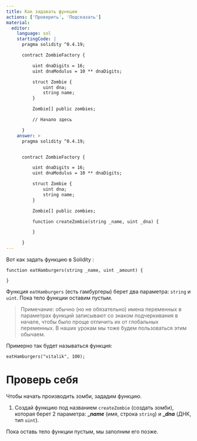 ```yaml
---
title: Как задавать функции
actions: ['Проверить', 'Подсказать']
material:
  editor:
    language: sol
    startingCode: |
      pragma solidity ^0.4.19;

      contract ZombieFactory {

          uint dnaDigits = 16;
          uint dnaModulus = 10 ** dnaDigits;

          struct Zombie {
              uint dna;
              string name;
          }

          Zombie[] public zombies;

          // Начало здесь

      }
    answer: >
      pragma solidity ^0.4.19;


      contract ZombieFactory {

          uint dnaDigits = 16;
          uint dnaModulus = 10 ** dnaDigits;

          struct Zombie {
              uint dna;
              string name;
          }

          Zombie[] public zombies;

          function createZombie(string _name, uint _dna) {

          }

      }
---
```


Вот как задать функцию в Solidity :

```
function eatHamburgers(string _name, uint _amount) {

}
```

Функция `eatHamburgers` (есть гамбургеры) берет два параметра: `string` и `uint`. Пока тело функции оставим пустым. 

> Примечание: обычно (но не обязательно) имена переменных в параметрах функций записывают со знаком подчеркивания в начале, чтобы было проще отличить их от глобальных переменных. В наших урокам мы тоже будем пользоваться этим обычаем.

Примерно так будет называться функция:

```
eatHamburgers("vitalik", 100);
```

# Проверь себя

Чтобы начать производить зомби, зададим функцию.

1. Создай функцию под названием `createZombie` (создать зомби), которая берет 2 параметра: **__name_** (имя, строка `string`) и **__dna_** (ДНК, тип `uint`).

Пока оставь тело функции пустым, мы заполним его позже. 

